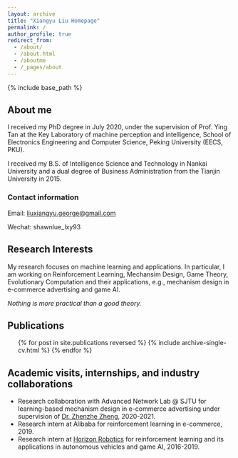 ```yaml
---
layout: archive
title: "Xiangyu Liu Homepage"
permalink: /
author_profile: true
redirect_from:
  - /about/
  - /about.html
  - /aboutme
  - /_pages/about
---
```


{% include base_path %}

## About me

I received my PhD degree in July 2020, under the supervision of Prof. Ying Tan at the Key Laboratory of machine perception and intelligence, School of Electronics Engineering and Computer Science, Peking University (EECS, PKU).

I received my B.S. of Intelligence Science and Technology in Nankai University and a dual degree of Business Administration from the Tianjin University in 2015.

### Contact information
Email: liuxiangyu.george@gmail.com

Wechat: shawnlue_lxy93

## Research Interests

My research focuses on machine learning and applications. In particular, I am working on Reinforcement Learning, Mechansim Design, Game Theory, Evolutionary Computation and their applications, e.g., mechanism design in e-commerce advertising and game AI.

_Nothing is more practical than a good theory._

## Publications

<ul>{% for post in site.publications reversed %}
{% include archive-single-cv.html %}
{% endfor %}</ul>

## Academic visits, internships, and industry collaborations

* Research collaboration with Advanced Network Lab @ SJTU for learning-based mechanism design in e-commerce advertising under supervision of [Dr. Zhenzhe Zheng](https://zhengzhenzhe220.github.io/), 2020-2021.
* Research intern at Alibaba for reinforcement learning in e-commerce, 2019.
* Research intern at [Horizon Robotics](https://en.horizon.ai/) for reinforcement learning and its applications in autonomous vehicles and game AI, 2016-2019.
